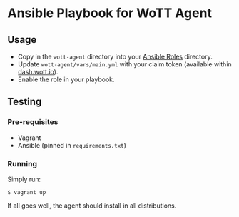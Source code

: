 # Ansible Playbook for WoTT Agent

## Usage

* Copy in the `wott-agent` directory into your [Ansible Roles](https://docs.ansible.com/ansible/latest/user_guide/playbooks_reuse_roles.html) directory.
* Update `wott-agent/vars/main.yml` with your claim token (available within [dash.wott.io](https://dash.wott.io)).
* Enable the role in your playbook.

## Testing

### Pre-requisites

 * Vagrant
 * Ansible (pinned in `requirements.txt`)

### Running

Simply run:

```
$ vagrant up
```

If all goes well, the agent should install in all distributions.
